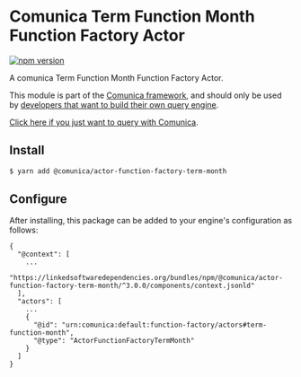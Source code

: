 # Comunica Term Function Month Function Factory Actor

[![npm version](https://badge.fury.io/js/%40comunica%2Factor-function-factory-term-function-month.svg)](https://www.npmjs.com/package/@comunica/actor-function-factory-term-month)

A comunica Term Function Month Function Factory Actor.

This module is part of the [Comunica framework](https://github.com/comunica/comunica),
and should only be used by [developers that want to build their own query engine](https://comunica.dev/docs/modify/).

[Click here if you just want to query with Comunica](https://comunica.dev/docs/query/).

## Install

```bash
$ yarn add @comunica/actor-function-factory-term-month
```

## Configure

After installing, this package can be added to your engine's configuration as follows:
```text
{
  "@context": [
    ...
    "https://linkedsoftwaredependencies.org/bundles/npm/@comunica/actor-function-factory-term-month/^3.0.0/components/context.jsonld"
  ],
  "actors": [
    ...
    {
      "@id": "urn:comunica:default:function-factory/actors#term-function-month",
      "@type": "ActorFunctionFactoryTermMonth"
    }
  ]
}
```
